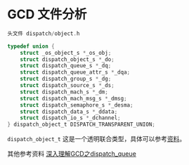 # GCD 文件分析


```objective-c
头文件 dispatch/object.h

typedef union {
    struct _os_object_s *_os_obj;
    struct dispatch_object_s *_do;
    struct dispatch_queue_s *_dq;
    struct dispatch_queue_attr_s *_dqa;
    struct dispatch_group_s *_dg;
    struct dispatch_source_s *_ds;
    struct dispatch_mach_s *_dm;
    struct dispatch_mach_msg_s *_dmsg;
    struct dispatch_semaphore_s *_desma;
    struct dispatch_data_s *_ddata;
    struct dispatch_io_s *_dchannel;
} dispatch_object_t DISPATCH_TRANSPARENT_UNION;


```

`dispatch_object_t`  这是一个透明联合类型，具体可以参考[资料](https://blog.csdn.net/passerbysrs/article/details/18228333)。


其他参考资料
[深入理解GCD之dispatch_queue](https://www.neroxie.com/2019/01/22/深入理解GCD之dispatch-queue/)





